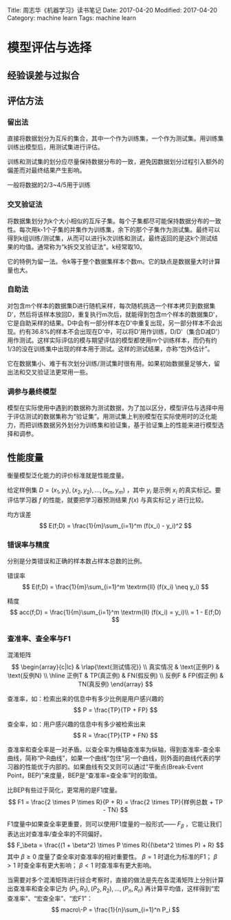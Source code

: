 Title: 周志华《机器学习》读书笔记
Date: 2017-04-20
Modified: 2017-04-20
Category: machine learn
Tags: machine learn

# 模型评估与选择
## 经验误差与过拟合

## 评估方法

### 留出法
直接将数据划分为互斥的集合，其中一个作为训练集，一个作为测试集。用训练集训练出模型后，用测试集进行评估。

训练和测试集的划分应尽量保持数据分布的一致，避免因数据划分过程引入额外的偏差而对最终结果产生影响。

一般将数据的2/3~4/5用于训练

### 交叉验证法
将数据集划分为k个大小相似的互斥子集。每个子集都尽可能保持数据分布的一致性。每次用k-1个子集的并集作为训练集，余下的那个子集作为测试集。最终可以得到k组训练/测试集，从而可以进行k次训练和测试，最终返回的是这k个测试结果的均值。通常称为“k拆交叉验证法”。k经常取10。

它的特例为留一法。令k等于整个数据集样本个数m。它的缺点是数据量大时计算量也大。

### 自助法
对包含m个样本的数据集D进行随机采样，每次随机挑选一个样本拷贝到数据集D'，然后将该样本放回D，重复执行m次后，就能得到包含m个样本的数据集D'，它是自助采样的结果。D中会有一部分样本在D'中重复出现，另一部分样本不会出现。约有36.8%的样本不会出现在D'中，可以将D'用作训练，D/D'（集合D减D'）用作测试。这样实际评估的模与期望评估的模型都使用m个训练样本，而仍有约1/3的没在训练集中出现的样本用于测试。这样的测试结果，亦称“包外估计”。

它在数据集小、难于有次划分训练/测试集时很有用。如果初始数据量足够大，留出法和交叉验证法更常用一些。

### 调参与最终模型
模型在实际使用中遇到的数据称为测试数据，为了加以区分，模型评估与选择中用于评估测试的数据集称为“验证集”。用测试集上判别模型在实际使用时的泛化能力，而把训练数据另外划分为训练集和验证集，基于验证集上的性能来进行模型选择和调参。

## 性能度量
衡量模型泛化能力的评价标准就是性能度量。

给定样例集 $D={(x_1,y_1),(x_2,y_2),...,(x_m,y_m)}$ ，其中 $y_i$ 是示例 $x_i$ 的真实标记。要评估学习器 $f$ 的性能，就要把学习器预测结果 $f(x)$ 与真实标记 $y$ 进行比较。

均方误差
$$
E(f;D) = \frac{1}{m}\sum_{i=1}^m (f(x_i) - y_i)^2
$$

### 错误率与精度
分别是分类错误和正确的样本数占样本总数的比例。

错误率
$$
E(f;D) = \frac{1}{m}\sum_{i=1}^m \textrm{II} (f(x_i) \neq y_i)
$$

精度
$$
acc(f;D) = \frac{1}{m}\sum_{i=1}^m \textrm{II} (f(x_i) = y_i)\\
 = 1 - E(f;D)
$$

### 查准率、查全率与F1
混淆矩阵
$$
\begin{array}{c|lc}
& \rlap{\text{测试情况}} \\
真实情况 & \text{正例P} & \text{反例N} \\
\hline
正例T & TP(真正例) & FN(假反例) \\
反例F & FP(假正例) & TN(真反例)
\end{array}
$$

查准率，如：检索出来的信息中有多少比例是用户感兴趣的
$$
P = \frac{TP}{TP + FP}
$$

查全率，如：用户感兴趣的信息中有多少被检索出来
$$
R = \frac{TP}{TP + FN}
$$

查准率和查全率是一对矛盾。以查全率为横轴查准率为纵轴，得到查准率-查全率曲线，简称“P-R曲线”，如果一个曲线“包住”另一个曲线，则外面的曲线代表的学习器的性能优于内部的。如果曲线有交叉则可以通过“平衡点(Break-Event Point，BEP)”来度量，BEP是“查准率=查全率”时的取值。

比BEP有些过于简化，更常用的是F1度量。
$$
F1 = \frac{2 \times P \times R}{P + R} = \frac{2 \times TP}{样例总数 + TP - TN}
$$

F1度量中如果查全率更重要，则可以使用F1度量的一般形式—— $F_\beta$ ，它能让我们表达出对查准率/查全率的不同偏好。
$$
F_\beta = \frac{(1 + \beta^2) \times P \times R}{(\beta^2 \times P) + R}
$$
其中 $\beta \ge 0$ 度量了查全率对查准率的相对重要性。 $\beta = 1$ 时退化为标准的F1； $\beta \gt 1$ 时查全率有更大影响； $\beta \lt 1$ 时查准率有更大影响。

当需要对多个混淆矩阵进行综合考察时，直接的做法是先在各混淆矩阵上分别计算出查准率和查全率记为 $(P_1,R_1),(P_2,R_2),...,(P_n,R_n)$ 再计算平均值，这样得到“宏查准率”、“宏查全率”、“宏F1”：
$$
    macro\-P = \frac{1}{n}\sum_{i=1}^n P_i
$$
